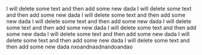 
I will delete some text and then add some new dada 
I will delete some text and then add some new dada 
I will delete some text and then add some new dada 
I will delete some text and then add some new dada 
I will delete some text and then add some new dada 
I will delete some text and then add some new dada 
I will delete some text and then add some new dada 
I will delete some text and then add some new dada 
I will delete some text and then add some new dada 
nxoandnasdnandoandao